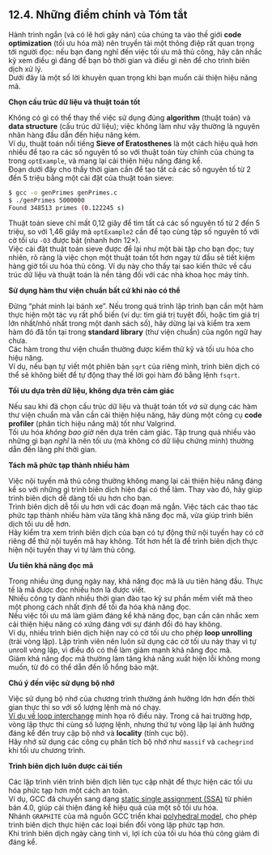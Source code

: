 ## 12.4. Những điểm chính và Tóm tắt

Hành trình ngắn (và có lẽ hơi gây nản) của chúng ta vào thế giới **code optimization** (tối ưu hóa mã) nên truyền tải một thông điệp rất quan trọng tới người đọc: nếu bạn đang nghĩ đến việc tối ưu mã thủ công, hãy cân nhắc kỹ xem điều gì đáng để bạn bỏ thời gian và điều gì nên để cho trình biên dịch xử lý.  
Dưới đây là một số lời khuyên quan trọng khi bạn muốn cải thiện hiệu năng mã.

**Chọn cấu trúc dữ liệu và thuật toán tốt**

Không có gì có thể thay thế việc sử dụng đúng **algorithm** (thuật toán) và **data structure** (cấu trúc dữ liệu); việc không làm như vậy thường là nguyên nhân hàng đầu dẫn đến hiệu năng kém.  
Ví dụ, thuật toán nổi tiếng **Sieve of Eratosthenes** là một cách hiệu quả hơn nhiều để tạo ra các số nguyên tố so với thuật toán tùy chỉnh của chúng ta trong `optExample`, và mang lại cải thiện hiệu năng đáng kể.  
Đoạn dưới đây cho thấy thời gian cần để tạo tất cả các số nguyên tố từ 2 đến 5 triệu bằng một cài đặt của thuật toán sieve:

```bash
$ gcc -o genPrimes genPrimes.c
$ ./genPrimes 5000000
Found 348513 primes (0.122245 s)
```

Thuật toán sieve chỉ mất 0,12 giây để tìm tất cả các số nguyên tố từ 2 đến 5 triệu, so với 1,46 giây mà `optExample2` cần để tạo cùng tập số nguyên tố với cờ tối ưu `-O3` được bật (nhanh hơn 12×).  
Việc cài đặt thuật toán sieve được để lại như một bài tập cho bạn đọc; tuy nhiên, rõ ràng là việc chọn một thuật toán tốt hơn ngay từ đầu sẽ tiết kiệm hàng giờ tối ưu hóa thủ công. Ví dụ này cho thấy tại sao kiến thức về cấu trúc dữ liệu và thuật toán là nền tảng đối với các nhà khoa học máy tính.

**Sử dụng hàm thư viện chuẩn bất cứ khi nào có thể**

Đừng “phát minh lại bánh xe”. Nếu trong quá trình lập trình bạn cần một hàm thực hiện một tác vụ rất phổ biến (ví dụ: tìm giá trị tuyệt đối, hoặc tìm giá trị lớn nhất/nhỏ nhất trong một danh sách số), hãy dừng lại và kiểm tra xem hàm đó đã tồn tại trong **standard library** (thư viện chuẩn) của ngôn ngữ hay chưa.  
Các hàm trong thư viện chuẩn thường được kiểm thử kỹ và tối ưu hóa cho hiệu năng.  
Ví dụ, nếu bạn tự viết một phiên bản `sqrt` của riêng mình, trình biên dịch có thể sẽ không biết để tự động thay thế lời gọi hàm đó bằng lệnh `fsqrt`.

**Tối ưu dựa trên dữ liệu, không dựa trên cảm giác**

Nếu sau khi đã chọn cấu trúc dữ liệu và thuật toán tốt *và* sử dụng các hàm thư viện chuẩn mà vẫn cần cải thiện hiệu năng, hãy dùng một công cụ **code profiler** (phân tích hiệu năng mã) tốt như Valgrind.  
Tối ưu hóa *không bao giờ* nên dựa trên cảm giác. Tập trung quá nhiều vào những gì bạn *nghĩ* là nên tối ưu (mà không có dữ liệu chứng minh) thường dẫn đến lãng phí thời gian.

**Tách mã phức tạp thành nhiều hàm**

Việc nội tuyến mã thủ công thường không mang lại cải thiện hiệu năng đáng kể so với những gì trình biên dịch hiện đại có thể làm. Thay vào đó, hãy giúp trình biên dịch dễ dàng tối ưu hơn cho bạn.  
Trình biên dịch dễ tối ưu hơn với các đoạn mã ngắn. Việc tách các thao tác phức tạp thành nhiều hàm vừa tăng khả năng đọc mã, vừa giúp trình biên dịch tối ưu dễ hơn.  
Hãy kiểm tra xem trình biên dịch của bạn có tự động thử nội tuyến hay có cờ riêng để thử nội tuyến mã hay không. Tốt hơn hết là để trình biên dịch thực hiện nội tuyến thay vì tự làm thủ công.

**Ưu tiên khả năng đọc mã**

Trong nhiều ứng dụng ngày nay, khả năng đọc mã là ưu tiên hàng đầu. Thực tế là mã được đọc nhiều hơn là được viết.  
Nhiều công ty dành nhiều thời gian đào tạo kỹ sư phần mềm viết mã theo một phong cách nhất định để tối đa hóa khả năng đọc.  
Nếu việc tối ưu mã làm giảm đáng kể khả năng đọc, bạn cần cân nhắc xem cải thiện hiệu năng có xứng đáng với sự đánh đổi đó hay không.  
Ví dụ, nhiều trình biên dịch hiện nay có cờ tối ưu cho phép **loop unrolling** (trải vòng lặp). Lập trình viên nên luôn sử dụng các cờ tối ưu này thay vì tự unroll vòng lặp, vì điều đó có thể làm giảm mạnh khả năng đọc mã.  
Giảm khả năng đọc mã thường làm tăng khả năng xuất hiện lỗi không mong muốn, từ đó có thể dẫn đến lỗ hổng bảo mật.

**Chú ý đến việc sử dụng bộ nhớ**

Việc sử dụng bộ nhớ của chương trình thường ảnh hưởng lớn hơn đến thời gian thực thi so với số lượng lệnh mà nó chạy.  
[Ví dụ về loop interchange](memory_considerations.html#_loop_interchange) minh họa rõ điều này. Trong cả hai trường hợp, vòng lặp thực thi cùng số lượng lệnh, nhưng thứ tự vòng lặp lại ảnh hưởng đáng kể đến truy cập bộ nhớ và **locality** (tính cục bộ).  
Hãy nhớ sử dụng các công cụ phân tích bộ nhớ như `massif` và `cachegrind` khi tối ưu chương trình.

**Trình biên dịch luôn được cải tiến**

Các lập trình viên trình biên dịch liên tục cập nhật để thực hiện các tối ưu hóa phức tạp hơn một cách an toàn.  
Ví dụ, GCC đã chuyển sang dạng [static single assignment (SSA)](https://gcc.gnu.org/onlinedocs/gccint/SSA.html) từ phiên bản 4.0, giúp cải thiện đáng kể hiệu quả của một số tối ưu hóa.  
Nhánh `GRAPHITE` của mã nguồn GCC triển khai [polyhedral model](https://polyhedral.info/), cho phép trình biên dịch thực hiện các loại biến đổi vòng lặp phức tạp hơn.  
Khi trình biên dịch ngày càng tinh vi, lợi ích của tối ưu hóa thủ công giảm đi đáng kể.